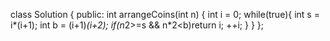 class Solution {
public:
    int arrangeCoins(int n) {
        int i = 0;
        while(true){
            int s = i*(i+1);
            int b = (i+1)*(i+2);
            if(n*2>=s && n*2<b)return i;
            ++i;
        }
    }
};
